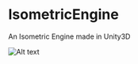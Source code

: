 # IsometricEngine
An Isometric Engine made in Unity3D

![Alt text](www.yourapp.com.br/myGame.png "Screenshot")
